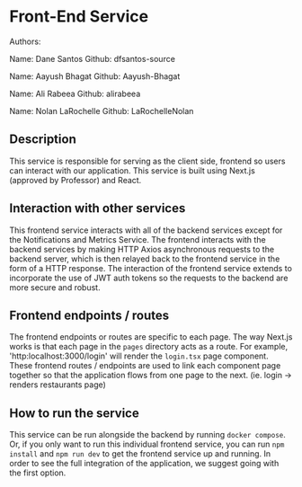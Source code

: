 # Front-End Service

Authors: 

Name: Dane Santos
Github: dfsantos-source

Name: Aayush Bhagat
Github: Aayush-Bhagat

Name: Ali Rabeea
Github: alirabeea

Name: Nolan LaRochelle
Github: LaRochelleNolan


## Description
This service is responsible for serving as the client side, frontend so users can interact with our application. This service is built using Next.js (approved by Professor) and React. 

## Interaction with other services
This frontend service interacts with all of the backend services except for the Notifications and Metrics Service. The frontend interacts with the backend services by making HTTP Axios asynchronous requests to the backend server, which is then relayed back to the frontend service in the form of a HTTP response. The interaction of the frontend service extends to incorporate the use of JWT auth tokens so the requests to the backend are more secure and robust.

## Frontend endpoints / routes
The frontend endpoints or routes are specific to each page. The way Next.js works is that each page in the `pages` directory acts as a route. For example, 'http:localhost:3000/login' will render the `login.tsx` page component. These frontend routes / endpoints are used to link each component page together so that the application flows from one page to the next. (ie. login -> renders restaurants page)

## How to run the service
This service can be run alongside the backend by running `docker compose`. Or, if you only want to run this individual frontend service, you can run `npm install` and `npm run dev` to get the frontend service up and running. In order to see the full integration of the application, we suggest going with the first option.